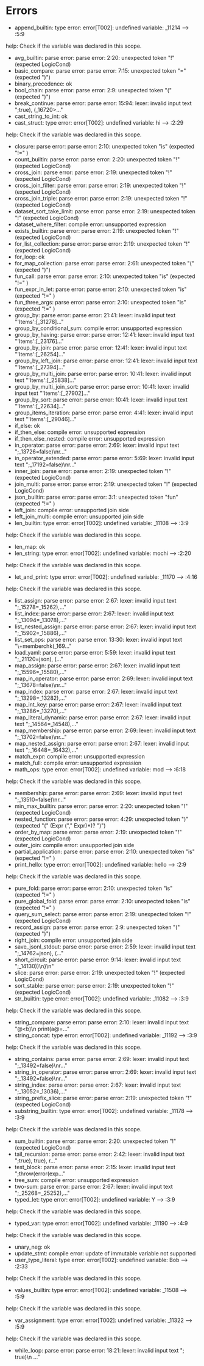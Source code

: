 # Errors

- append_builtin: type error: error[T002]: undefined variable: _11214
  --> :5:9

help:
  Check if the variable was declared in this scope.
- avg_builtin: parse error: parse error: 2:20: unexpected token "!" (expected LogicCond)
- basic_compare: parse error: parse error: 7:15: unexpected token "=" (expected ")")
- binary_precedence: ok
- bool_chain: parse error: parse error: 2:9: unexpected token "(" (expected ")")
- break_continue: parse error: parse error: 15:94: lexer: invalid input text ";true), (_16720>..."
- cast_string_to_int: ok
- cast_struct: type error: error[T002]: undefined variable: hi
  --> :2:29

help:
  Check if the variable was declared in this scope.
- closure: parse error: parse error: 2:10: unexpected token "is" (expected "!=" <ident>)
- count_builtin: parse error: parse error: 2:20: unexpected token "!" (expected LogicCond)
- cross_join: parse error: parse error: 2:19: unexpected token "!" (expected LogicCond)
- cross_join_filter: parse error: parse error: 2:19: unexpected token "!" (expected LogicCond)
- cross_join_triple: parse error: parse error: 2:19: unexpected token "!" (expected LogicCond)
- dataset_sort_take_limit: parse error: parse error: 2:19: unexpected token "!" (expected LogicCond)
- dataset_where_filter: compile error: unsupported expression
- exists_builtin: parse error: parse error: 2:19: unexpected token "!" (expected LogicCond)
- for_list_collection: parse error: parse error: 2:19: unexpected token "!" (expected LogicCond)
- for_loop: ok
- for_map_collection: parse error: parse error: 2:61: unexpected token "(" (expected ")")
- fun_call: parse error: parse error: 2:10: unexpected token "is" (expected "!=" <ident>)
- fun_expr_in_let: parse error: parse error: 2:10: unexpected token "is" (expected "!=" <ident>)
- fun_three_args: parse error: parse error: 2:10: unexpected token "is" (expected "!=" <ident>)
- group_by: parse error: parse error: 21:41: lexer: invalid input text "'Items':[_31278]..."
- group_by_conditional_sum: compile error: unsupported expression
- group_by_having: parse error: parse error: 12:41: lexer: invalid input text "'Items':[_23176]..."
- group_by_join: parse error: parse error: 12:41: lexer: invalid input text "'Items':[_26254]..."
- group_by_left_join: parse error: parse error: 12:41: lexer: invalid input text "'Items':[_27394]..."
- group_by_multi_join: parse error: parse error: 10:41: lexer: invalid input text "'Items':[_25838]..."
- group_by_multi_join_sort: parse error: parse error: 10:41: lexer: invalid input text "'Items':[_27902]..."
- group_by_sort: parse error: parse error: 10:41: lexer: invalid input text "'Items':[_22634]..."
- group_items_iteration: parse error: parse error: 4:41: lexer: invalid input text "'Items':[_29046]..."
- if_else: ok
- if_then_else: compile error: unsupported expression
- if_then_else_nested: compile error: unsupported expression
- in_operator: parse error: parse error: 2:69: lexer: invalid input text ";_13726=false)\nr..."
- in_operator_extended: parse error: parse error: 5:69: lexer: invalid input text ";_17192=false)\nr..."
- inner_join: parse error: parse error: 2:19: unexpected token "!" (expected LogicCond)
- join_multi: parse error: parse error: 2:19: unexpected token "!" (expected LogicCond)
- json_builtin: parse error: parse error: 3:1: unexpected token "fun" (expected "!=" <ident>)
- left_join: compile error: unsupported join side
- left_join_multi: compile error: unsupported join side
- len_builtin: type error: error[T002]: undefined variable: _11108
  --> :3:9

help:
  Check if the variable was declared in this scope.
- len_map: ok
- len_string: type error: error[T002]: undefined variable: mochi
  --> :2:20

help:
  Check if the variable was declared in this scope.
- let_and_print: type error: error[T002]: undefined variable: _11170
  --> :4:16

help:
  Check if the variable was declared in this scope.
- list_assign: parse error: parse error: 2:67: lexer: invalid input text ";_15278=_15262),..."
- list_index: parse error: parse error: 2:67: lexer: invalid input text ";_13094=_13078),..."
- list_nested_assign: parse error: parse error: 2:67: lexer: invalid input text ";_15902=_15886),..."
- list_set_ops: parse error: parse error: 13:30: lexer: invalid input text "\\+memberchk(_169..."
- load_yaml: parse error: parse error: 5:59: lexer: invalid input text ";_21120=json), (..."
- map_assign: parse error: parse error: 2:67: lexer: invalid input text ";_15596=_15580),..."
- map_in_operator: parse error: parse error: 2:69: lexer: invalid input text ";_13678=false)\nr..."
- map_index: parse error: parse error: 2:67: lexer: invalid input text ";_13298=_13282),..."
- map_int_key: parse error: parse error: 2:67: lexer: invalid input text ";_13286=_13270),..."
- map_literal_dynamic: parse error: parse error: 2:67: lexer: invalid input text ";_14564=_14548),..."
- map_membership: parse error: parse error: 2:69: lexer: invalid input text ";_13702=false)\nr..."
- map_nested_assign: parse error: parse error: 2:67: lexer: invalid input text ";_16448=_16432),..."
- match_expr: compile error: unsupported expression
- match_full: compile error: unsupported expression
- math_ops: type error: error[T002]: undefined variable: mod
  --> :6:18

help:
  Check if the variable was declared in this scope.
- membership: parse error: parse error: 2:69: lexer: invalid input text ";_13510=false)\nr..."
- min_max_builtin: parse error: parse error: 2:20: unexpected token "!" (expected LogicCond)
- nested_function: parse error: parse error: 4:29: unexpected token ")" (expected "(" (Expr ("," Expr)*)? ")")
- order_by_map: parse error: parse error: 2:19: unexpected token "!" (expected LogicCond)
- outer_join: compile error: unsupported join side
- partial_application: parse error: parse error: 2:10: unexpected token "is" (expected "!=" <ident>)
- print_hello: type error: error[T002]: undefined variable: hello
  --> :2:9

help:
  Check if the variable was declared in this scope.
- pure_fold: parse error: parse error: 2:10: unexpected token "is" (expected "!=" <ident>)
- pure_global_fold: parse error: parse error: 2:10: unexpected token "is" (expected "!=" <ident>)
- query_sum_select: parse error: parse error: 2:19: unexpected token "!" (expected LogicCond)
- record_assign: parse error: parse error: 2:9: unexpected token "(" (expected ")")
- right_join: compile error: unsupported join side
- save_jsonl_stdout: parse error: parse error: 2:59: lexer: invalid input text ";_14762=json), (..."
- short_circuit: parse error: parse error: 9:14: lexer: invalid input text ";_14130))\n}\n"
- slice: parse error: parse error: 2:19: unexpected token "!" (expected LogicCond)
- sort_stable: parse error: parse error: 2:19: unexpected token "!" (expected LogicCond)
- str_builtin: type error: error[T002]: undefined variable: _11082
  --> :3:9

help:
  Check if the variable was declared in this scope.
- string_compare: parse error: parse error: 2:10: lexer: invalid input text "@<b)\n  print(a@=..."
- string_concat: type error: error[T002]: undefined variable: _11192
  --> :3:9

help:
  Check if the variable was declared in this scope.
- string_contains: parse error: parse error: 2:69: lexer: invalid input text ";_13492=false)\nr..."
- string_in_operator: parse error: parse error: 2:69: lexer: invalid input text ";_13492=false)\nr..."
- string_index: parse error: parse error: 2:67: lexer: invalid input text ";_13052=_13036),..."
- string_prefix_slice: parse error: parse error: 2:19: unexpected token "!" (expected LogicCond)
- substring_builtin: type error: error[T002]: undefined variable: _11178
  --> :3:9

help:
  Check if the variable was declared in this scope.
- sum_builtin: parse error: parse error: 2:20: unexpected token "!" (expected LogicCond)
- tail_recursion: parse error: parse error: 2:42: lexer: invalid input text ";true), true), r..."
- test_block: parse error: parse error: 2:15: lexer: invalid input text ";throw(error(exp..."
- tree_sum: compile error: unsupported expression
- two-sum: parse error: parse error: 2:67: lexer: invalid input text ";_25268=_25252),..."
- typed_let: type error: error[T002]: undefined variable: Y
  --> :3:9

help:
  Check if the variable was declared in this scope.
- typed_var: type error: error[T002]: undefined variable: _11190
  --> :4:9

help:
  Check if the variable was declared in this scope.
- unary_neg: ok
- update_stmt: compile error: update of immutable variable not supported
- user_type_literal: type error: error[T002]: undefined variable: Bob
  --> :2:33

help:
  Check if the variable was declared in this scope.
- values_builtin: type error: error[T002]: undefined variable: _11508
  --> :5:9

help:
  Check if the variable was declared in this scope.
- var_assignment: type error: error[T002]: undefined variable: _11322
  --> :5:9

help:
  Check if the variable was declared in this scope.
- while_loop: parse error: parse error: 18:21: lexer: invalid input text "; true)\n        ..."
